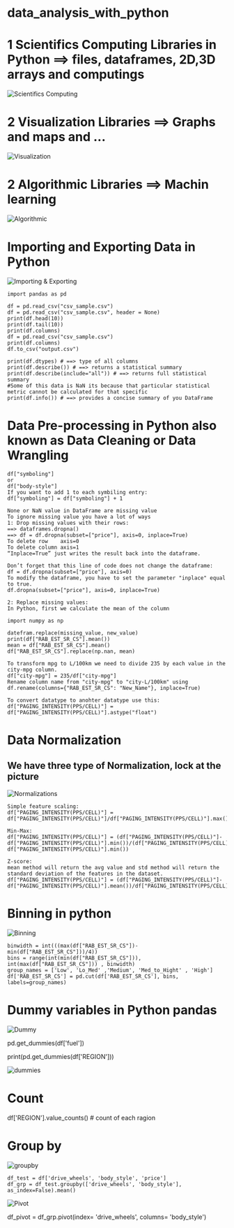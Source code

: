 
# data_analysis_with_python

# 1 Scientifics Computing Libraries in Python ==> files, dataframes, 2D,3D arrays and computings

![Scientifics Computing](z1.png)

# 2 Visualization Libraries ==> Graphs and maps and ...

![Visualization](z2.png)

# 2 Algorithmic Libraries ==> Machin learning


![Algorithmic](z3.png)


# Importing and Exporting Data in Python

![Importing & Exporting](z4.png)

```
import pandas as pd

df = pd.read_csv("csv_sample.csv")
df = pd.read_csv("csv_sample.csv", header = None)
print(df.head(10))
print(df.tail(10))
print(df.columns)
df = pd.read_csv("csv_sample.csv")
print(df.columns)
df.to_csv("output.csv")

print(df.dtypes) # ==> type of all columns
print(df.describe()) # ==> returns a statistical summary
print(df.describe(include="all")) # ==> returns full statistical summary
#Some of this data is NaN its because that particular statistical metric cannot be calculated for that specific
print(df.info()) # ==> provides a concise summary of you DataFrame

```

# Data Pre-processing in Python also known as Data Cleaning or Data Wrangling
```
df["symboling"]
or 
df["body-style"]
If you want to add 1 to each symbiling entry:
df["symboling"] = df["symboling"] + 1

None or NaN value in DataFrame are missing value 
To ignore missing value you have a lot of ways
1: Drop missing values with their rows:
==> dataframes.dropna()
==> df = df.dropna(subset=["price"], axis=0, inplace=True)
To delete row    axis=0
To delete column axis=1
“Inplace=True” just writes the result back into the dataframe.

Don’t forget that this line of code does not change the dataframe:
df = df.dropna(subset=["price"], axis=0)
To modify the dataframe, you have to set the parameter "inplace" equal to true.
df.dropna(subset=["price"], axis=0, inplace=True)

2: Replace missing values:
In Python, first we calculate the mean of the column

import numpy as np

datefram.replace(missing_value, new_value)
print(df["RAB_EST_SR_CS"].mean())
mean = df["RAB_EST_SR_CS"].mean()
df["RAB_EST_SR_CS"].replace(np.nan, mean)

To transform mpg to L/100km we need to divide 235 by each value in the city-mpg column.
df["city-mpg"] = 235/df["city-mpg"]
Rename column name from "city-mpg" to "city-L/100km" using
df.rename(columns={"RAB_EST_SR_CS": "New_Name"}, inplace=True)

To convert datatype to anohter datatype use this:
df["PAGING_INTENSITY(PPS/CELL)"] = df["PAGING_INTENSITY(PPS/CELL)"].astype("float")

```
# Data Normalization
## We have three type of Normalization, lock at the picture

![Normalizations](z5.png)

```
Simple feature scaling:
df["PAGING_INTENSITY(PPS/CELL)"] = df["PAGING_INTENSITY(PPS/CELL)"]/df["PAGING_INTENSITY(PPS/CELL)"].max()

Min-Max:
df["PAGING_INTENSITY(PPS/CELL)"] = (df["PAGING_INTENSITY(PPS/CELL)"]-df["PAGING_INTENSITY(PPS/CELL)"].min())/(df["PAGING_INTENSITY(PPS/CELL)"].max()-df["PAGING_INTENSITY(PPS/CELL)"].min())

Z-score:
mean method will return the avg value and std method will return the standard deviation of the features in the dataset.
df["PAGING_INTENSITY(PPS/CELL)"] = (df["PAGING_INTENSITY(PPS/CELL)"]-df["PAGING_INTENSITY(PPS/CELL)"].mean())/df["PAGING_INTENSITY(PPS/CELL)"].std()

```
# Binning in python

![Binning](z6.png)

```
binwidth = int(((max(df["RAB_EST_SR_CS"])-min(df["RAB_EST_SR_CS"]))/4))
bins = range(int(min(df["RAB_EST_SR_CS"])), int(max(df["RAB_EST_SR_CS"])) , binwidth)
group_names = ['Low', 'Lo_Med' ,'Medium', 'Med_to_Hight' , 'High']
df['RAB_EST_SR_CS'] = pd.cut(df['RAB_EST_SR_CS'], bins, labels=group_names)

```
# Dummy variables in Python pandas

![Dummy](z7.png)

pd.get_dummies(df['fuel'])

print(pd.get_dummies(df['REGION']))
  
![dummies](z8.png)

# Count

df['REGION'].value_counts() # count of each ragion

# Group by

![groupby](z9.png)

```
df_test = df['drive_wheels', 'body_style', 'price']
df_grp = df_test.groupby(['drive_wheels', 'body_style'], as_index=False).mean()
```

![Pivot](z10.png)

df_pivot = df_grp.pivot(index= 'drive_wheels', columns= 'body_style')

